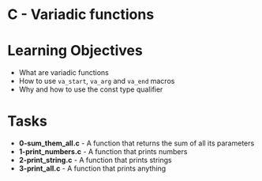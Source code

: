 # C - Variadic functions
# Learning Objectives
* What are variadic functions
* How to use `va_start`, `va_arg` and `va_end` macros
* Why and how to use the const type qualifier

# Tasks
* **0-sum_them_all.c** - A function that returns the sum of all its parameters
* **1-print_numbers.c** - A function that prints numbers
* **2-print_string.c** - A function that prints strings
* **3-print_all.c** - A function that prints anything

